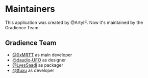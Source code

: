 # Maintainers

This application was created by @ArtyIF. Now it's maintained by the Gradience Team.

## Gradience Team 

- [@0xMRTT](https://github.com/0xMRTT) as main developer
- [@daudix-UFO](https://github.com/daudix-UFO) as designer 
- [@LyesSaadi](https://github.com/LyesSaadi) as packager
- [@tfuxu](https://github.com/tfuxu) as developer

